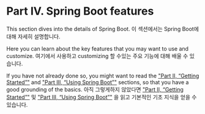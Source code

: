 # Part IV. Spring Boot features
This section dives into the details of Spring Boot.
이 섹션에서는 Spring Boot에 대해 자세히 설명합니다.

Here you can learn about the key features that you may want to use and customize.
여기에서 사용하고 customizing 할 수있는 주요 기능에 대해 배울 수 있습니다.

If you have not already done so, you might want to read the ["Part II, “Getting Started”"](https://docs.spring.io/spring-boot/docs/current/reference/html/getting-started.html) and ["Part III, “Using Spring Boot”"](https://docs.spring.io/spring-boot/docs/current/reference/html/using-boot.html) sections, so that you have a good grounding of the basics.
아직 그렇게하지 않았다면 ["Part II, “Getting Started”"](https://docs.spring.io/spring-boot/docs/current/reference/html/getting-started.html) 및 ["Part III, “Using Spring Boot”"](https://docs.spring.io/spring-boot/docs/current/reference/html/using-boot.html) 을 읽고 기본적인 기초 지식을 얻을 수 있습니다.